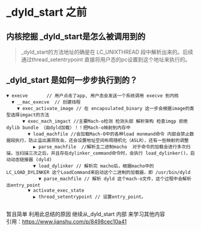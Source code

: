 #  _dyld_start 之前
## 内核挖掘 _dyld_start是怎么被调用到的
> _dyld_start的方法地址的确是在 LC_UNIXTHREAD 段中解析出来的。后续通过thread_setentrypoint 直接将用户态的pc设置到这个地址来执行的。

## _dyld_start 是如何一步步执行到的？
```
▼ execve       // 用户点击了app, 用户态会发送一个系统调用 execve 到内核
  ▼ __mac_execve  // 创建线程
    ▼ exec_activate_image // 在 encapsulated_binary 这一步会根据image的类型选择imgact的方法
      ▼ exec_mach_imgact //主要Mach-o检测 检测头部 解析架构 检查imgp 拒绝dylib bundle （由dyld加载）！！把Mach-o映射到内存中
        ▼ load_machfile //会加载Mach-O中的各种load monmand命令 内部会禁止数据段执行，防止溢出漏洞攻击，还会设置地址空间布局随机化（ASLR），还有一些映射的调整
          ▶︎ parse_machfile  //解析主二进制macho  对于命令的加载会进行多次扫描，当扫描三次之后，并且存在dylinker_command命令时，会执行 load_dylinker()，启动动态链接器 (dyld)
          ▼ load_dylinker // 解析完 macho后，根据macho中的 LC_LOAD_DYLINKER 这个LoadCommand来启动这个二进制的加载器，即 /usr/bin/dyld
            ▼ parse_machfile // 解析 dyld 这个mach-o文件，这个过程中会解析出entry_point
        ▼ activate_exec_state
          ▶︎ thread_setentrypoint // 设置entry_point。
          
```
暂且简单 利用此总结的原因 继续从_dyld_start 内部 来学习其他内容   
引用：https://www.jianshu.com/p/8498cec10a41
